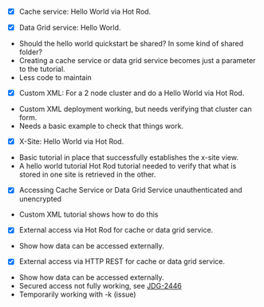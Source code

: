 - [x] Cache service: Hello World via Hot Rod.

- [x] Data Grid service: Hello World.
* Should the hello world quickstart be shared? In some kind of shared folder?
* Creating a cache service or data grid service becomes just a parameter to the tutorial.
* Less code to maintain

- [x] Custom XML: For a 2 node cluster and do a Hello World via Hot Rod.
* Custom XML deployment working, but needs verifying that cluster can form.
* Needs a basic example to check that things work.

- [x] X-Site: Hello World via Hot Rod.
* Basic tutorial in place that successfully establishes the x-site view. 
* A hello world tutorial Hot Rod tutorial needed to verify that what is stored in one site is retrieved in the other.

- [x] Accessing Cache Service or Data Grid Service unauthenticated and unencrypted
* Custom XML tutorial shows how to do this 

- [x] External access via Hot Rod for cache or data grid service.
* Show how data can be accessed externally.

- [x] External access via HTTP REST for cache or data grid service.
* Show how data can be accessed externally.
* Secured access not fully working, see [JDG-2446](https://issues.jboss.org/browse/JDG-2446)
* Temporarily working with -k (issue)
